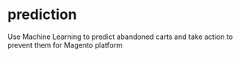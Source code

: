 prediction
==========

Use Machine Learning to predict abandoned carts and take action to prevent them for Magento platform
